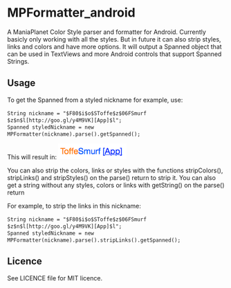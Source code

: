 # MPFormatter_android
A ManiaPlanet Color Style parser and formatter for Android. Currently basicly only working with all the styles. But in future it can also strip styles, links and colors and have more options.
It will output a Spanned object that can be used in TextViews and more Android controls that support Spanned Strings. 

## Usage ##

To get the Spanned from a styled nickname for example, use:

    String nickname = "$F80$i$o$SToffe$z$06FSmurf $z$n$l[http://goo.gl/y4M9VK][App]$l";
    Spanned styledNickname = new MPFormatter(nickname).parse().getSpanned();

This will result in:
![Example result from above code](https://raw.githubusercontent.com/tomvlk/MPFormatter_swift/master/example.png "Example result")

You can also strip the colors, links or styles with the functions stripColors(), stripLinks() and stripStyles() on the parse() return to strip it. You can also get a string without any styles, colors or links with getString() on the parse() return

For example, to strip the links in this nickname:

    String nickname = "$F80$i$o$SToffe$z$06FSmurf $z$n$l[http://goo.gl/y4M9VK][App]$l";
    Spanned styledNickname = new MPFormatter(nickname).parse().stripLinks().getSpanned();


## Licence ##
See LICENCE file for MIT licence.
